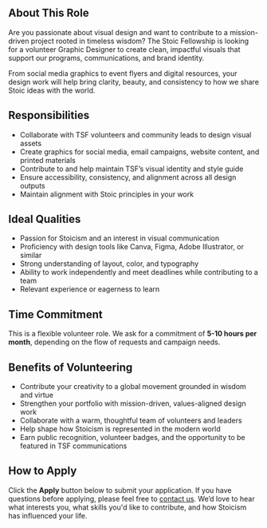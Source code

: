 ## About This Role

Are you passionate about visual design and want to contribute to a mission-driven project rooted in timeless wisdom? The Stoic Fellowship is looking for a volunteer Graphic Designer to create clean, impactful visuals that support our programs, communications, and brand identity.

From social media graphics to event flyers and digital resources, your design work will help bring clarity, beauty, and consistency to how we share Stoic ideas with the world.

## Responsibilities

- Collaborate with TSF volunteers and community leads to design visual assets
- Create graphics for social media, email campaigns, website content, and printed materials
- Contribute to and help maintain TSF’s visual identity and style guide
- Ensure accessibility, consistency, and alignment across all design outputs
- Maintain alignment with Stoic principles in your work

## Ideal Qualities

- Passion for Stoicism and an interest in visual communication
- Proficiency with design tools like Canva, Figma, Adobe Illustrator, or similar
- Strong understanding of layout, color, and typography
- Ability to work independently and meet deadlines while contributing to a team
- Relevant experience or eagerness to learn

## Time Commitment

This is a flexible volunteer role. We ask for a commitment of **5-10 hours per month**, depending on the flow of requests and campaign needs.

## Benefits of Volunteering

- Contribute your creativity to a global movement grounded in wisdom and virtue
- Strengthen your portfolio with mission-driven, values-aligned design work
- Collaborate with a warm, thoughtful team of volunteers and leaders
- Help shape how Stoicism is represented in the modern world
- Earn public recognition, volunteer badges, and the opportunity to be featured in TSF communications

## How to Apply

Click the **Apply** button below to submit your application. If you have questions before applying, please feel free to [contact us](https://stoicfellowship.com/contact). We’d love to hear what interests you, what skills you'd like to contribute, and how Stoicism has influenced your life.
